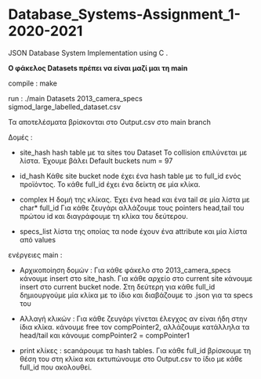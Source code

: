 # Database_Systems-Assignment_1-2020-2021
JSON Database System Implementation using C .

**Ο φάκελος Datasets πρέπει να είναι μαζί μαι τη main**

compile :
  make

run :
  ./main Datasets 2013_camera_specs sigmod_large_labelled_dataset.csv
  
Τα αποτελέσματα βρίσκονται στο Output.csv στο main branch

Δομές :
- site_hash
  hash table με τα sites του Dataset
  Το collision επιλύνεται με λίστα. Έχουμε βάλει Default buckets num = 97
  
- id_hash
  Κάθε site bucket node έχει ένα hash table με το full_id ενός προϊόντος.
  Το κάθε full_id έχει ένα δείκτη σε μία κλίκα.
  
- complex
  Η δομή της κλίκας. Έχει ένα head και ένα tail σε μία λίστα με char* full_id
  Για κάθε ζευγάρι αλλάζουμε τους pointers head,tail του πρώτου id
  και διαγράφουμε τη κλίκα του δεύτερου.
  
- specs_list
  λίστα της οποίας τα node έχουν ένα attribute και μία λίστα από values

ενέργειες main :
  - Αρχικοποίηση δομών :
    Για κάθε φάκελο στο 2013_camera_specs κάνουμε insert στο site_hash.
    Για κάθε αρχείο στο current site κάνουμε insert στο current bucket node.
    Στη δεύτερη για κάθε full_id δημιουργούμε μία κλίκα με το ίδιο και 
    διαβάζουμε το .json για τα specs του
  
  - Αλλαγή κλικών :
    Για κάθε ζευγάρι γίνεται έλεγχος αν είναι ήδη στην ίδια κλίκα.
    κάνουμε free τον compPointer2, αλλάζουμε κατάλληλα τα head/tail
    και κάνουμε compPointer2 = compPointer1
    
  - print κλίκες :
    scanάρουμε τα hash tables. Για κάθε full_id βρίσκουμε τη θέση του στη κλίκα
    και εκτυπώνουμε στο Output.csv το ίδιο με κάθε full_id που ακολουθεί.
